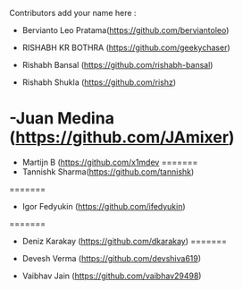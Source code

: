Contributors add your name here :

- Bervianto Leo Pratama(https://github.com/berviantoleo)

- RISHABH KR BOTHRA (https://github.com/geekychaser)

- Rishabh Bansal (https://github.com/rishabh-bansal)

- Rishabh Shukla (https://github.com/rishz)


-Juan Medina (https://github.com/JAmixer)
=======

- Martijn B (https://github.com/x1mdev
=======
- Tannishk Sharma(https://github.com/tannishk)

=======

- Igor Fedyukin (https://github.com/ifedyukin)

=======
- Deniz Karakay (https://github.com/dkarakay)
=======

- Devesh Verma (https://github.com/devshiva619)

- Vaibhav Jain (https://github.com/vaibhav29498)



